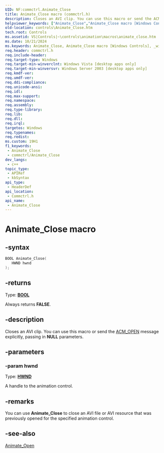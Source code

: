 ```yaml
---
UID: NF:commctrl.Animate_Close
title: Animate_Close macro (commctrl.h)
description: Closes an AVI clip. You can use this macro or send the ACM_OPEN message explicitly, passing in NULL parameters.
helpviewer_keywords: ["Animate_Close","Animate_Close macro [Windows Controls]","_win32_Animate_Close","_win32_Animate_Close_cpp","commctrl/Animate_Close","controls.Animate_Close","controls._win32_Animate_Close"]
old-location: controls\Animate_Close.htm
tech.root: Controls
ms.assetid: VS|Controls|~\controls\animation\macros\animate_close.htm
ms.date: 10/21/2024
ms.keywords: Animate_Close, Animate_Close macro [Windows Controls], _win32_Animate_Close, _win32_Animate_Close_cpp, commctrl/Animate_Close, controls.Animate_Close, controls._win32_Animate_Close
req.header: commctrl.h
req.include-header: 
req.target-type: Windows
req.target-min-winverclnt: Windows Vista [desktop apps only]
req.target-min-winversvr: Windows Server 2003 [desktop apps only]
req.kmdf-ver: 
req.umdf-ver: 
req.ddi-compliance: 
req.unicode-ansi: 
req.idl: 
req.max-support: 
req.namespace: 
req.assembly: 
req.type-library: 
req.lib: 
req.dll: 
req.irql: 
targetos: Windows
req.typenames: 
req.redist: 
ms.custom: 19H1
f1_keywords:
 - Animate_Close
 - commctrl/Animate_Close
dev_langs:
 - c++
topic_type:
 - APIRef
 - kbSyntax
api_type:
 - HeaderDef
api_location:
 - Commctrl.h
api_name:
 - Animate_Close
---
```


# Animate_Close macro

## -syntax

```cpp
BOOL Animate_Close(
   HWND hwnd
);
```

## -returns

Type: **[BOOL](/windows/desktop/winprog/windows-data-types)**

Always returns <b>FALSE</b>.


## -description

Closes an AVI clip. You can use this macro or send the <a href="/windows/desktop/Controls/acm-open">ACM_OPEN</a> message explicitly, passing in <b>NULL</b> parameters.

## -parameters

### -param hwnd

Type: <b><a href="/windows/desktop/WinProg/windows-data-types">HWND</a></b>

A handle to the animation control.

## -remarks

You can use <b>Animate_Close</b> to close an AVI file or AVI resource that was previously opened for the specified animation control.

## -see-also

<a href="/windows/desktop/api/commctrl/nf-commctrl-animate_open">Animate_Open</a>
